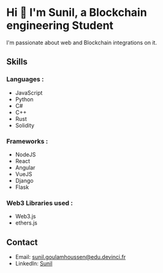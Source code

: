 # Hi 👋 I'm Sunil, a Blockchain engineering Student

I'm passionate about web and Blockchain integrations on it.

## Skills

### Languages :
  - JavaScript
  - Python
  - C#
  - C++
  - Rust
  - Solidity
  
### Frameworks :
  - NodeJS
  - React
  - Angular
  - VueJS
  - Django
  - Flask
  
### Web3 Libraries used :
  - Web3.js
  - ethers.js

## Contact

- Email: sunil.goulamhoussen@edu.devinci.fr
- LinkedIn: [Sunil](https://www.linkedin.com/in/sunil-goulamhoussen/)
